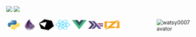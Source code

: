 
<div>
  <img height="180em" src="https://github-readme-stats.vercel.app/api?show_icons=true&icon_color=AAADFF&bg_color=181a26&title_color=99EDFF&text_color=eee&username=watsy0007" />
  <img height="180em" src="https://github-readme-stats.vercel.app/api/top-langs/?layout=compact&bg_color=181a26&title_color=99EDFF&text_color=eee&username=watsy0007" />
 </div>


<div style="display: inline_block"><br>

  <img align="center" alt="watsy0007 Python" height="30" width="40" src="https://raw.githubusercontent.com/devicons/devicon/master/icons/python/python-original.svg">
  <img align="center" alt="watsy0007 Elixir" height="30" width="40" src="https://raw.githubusercontent.com/devicons/devicon/master/icons/elixir/elixir-original.svg">
  <img align="center" alt="watsy0007 Crystal" height="30" width="40" src="https://raw.githubusercontent.com/devicons/devicon/master/icons/crystal/crystal-original.svg">
  <img align="center" alt="watsy0007 React" height="30" width="40" src="https://raw.githubusercontent.com/devicons/devicon/master/icons/react/react-original.svg">
  <img align="center" alt="watsy0007 React" height="30" width="40" src="https://raw.githubusercontent.com/devicons/devicon/master/icons/vuejs/vuejs-original.svg">
  <img align="center" alt="watsy0007 Haskell" height="30" width="40" src="https://raw.githubusercontent.com/devicons/devicon/master/icons/haskell/haskell-original.svg">
  <img align="center" alt="watsy0007 Zig" height="30" width="40" src="https://raw.githubusercontent.com/devicons/devicon/master/icons/zig/zig-original.svg">
  <img align="right" alt="watsy0007 avator" width="100em" src="https://avatars.githubusercontent.com/u/822237?v=4">  
</div>

